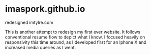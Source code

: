 # imaspork.github.io
redesigned imtylre.com

This is another attempt to redesign my first ever website. It follows conventional resume flow to depict what I know. I focused heavily on responsivity this time around, as I developed first for an Iphone X and increased media queries as I went.
